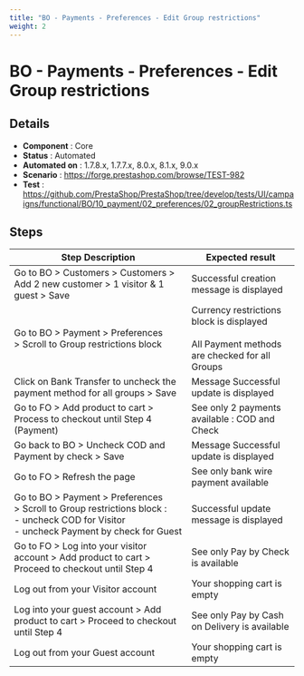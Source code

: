 ```yaml
---
title: "BO - Payments - Preferences - Edit Group restrictions"
weight: 2
---
```


# BO - Payments - Preferences - Edit Group restrictions
## Details
* **Component** : Core
* **Status** : Automated
* **Automated on** : 1.7.8.x, 1.7.7.x, 8.0.x, 8.1.x, 9.0.x
* **Scenario** : https://forge.prestashop.com/browse/TEST-982
* **Test** : https://github.com/PrestaShop/PrestaShop/tree/develop/tests/UI/campaigns/functional/BO/10_payment/02_preferences/02_groupRestrictions.ts

## Steps
| Step Description | Expected result |
| ----- | ----- |
| Go to BO > Customers > Customers > Add 2 new customer > 1 visitor & 1 guest > Save | Successful creation message is displayed |
| Go to BO > Payment > Preferences > Scroll to Group restrictions block | Currency restrictions block is displayed<br><br>All Payment methods are checked for all Groups |
| Click on Bank Transfer to uncheck the payment method for all groups > Save | Message Successful update is displayed |
| Go to FO > Add product to cart > Process to checkout until Step 4 (Payment) | See only 2 payments available : COD and Check |
| Go back to BO > Uncheck COD and Payment by check > Save | Message Successful update is displayed |
| Go to FO > Refresh the page | See only bank wire payment available |
| Go to BO > Payment > Preferences > Scroll to Group restrictions block :<br>- uncheck COD for Visitor<br>- uncheck Payment by check for Guest | Successful update message is displayed |
| Go to FO > Log into your visitor account > Add product to cart > Proceed to checkout until Step 4 | See only Pay by Check is available |
| Log out from your Visitor account | Your shopping cart is empty |
| Log into your guest account > Add product to cart > Proceed to checkout until Step 4 | See only Pay by Cash on Delivery is available |
| Log out from your Guest account | Your shopping cart is empty |